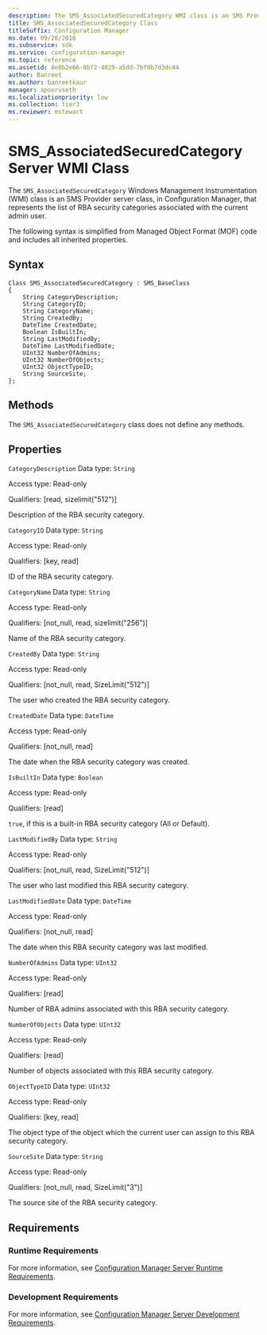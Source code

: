 ```yaml
---
description: The SMS_AssociatedSecuredCategory WMI class is an SMS Provider server class, in Configuration Manager, that represents the list of RBA security categories associated with the current admin user.
title: SMS_AssociatedSecuredCategory Class
titleSuffix: Configuration Manager
ms.date: 09/20/2016
ms.subservice: sdk
ms.service: configuration-manager
ms.topic: reference
ms.assetid: 8e8b2e66-0bf2-4029-a5dd-7bf0b7d3dc44
author: Banreet
ms.author: banreetkaur
manager: apoorvseth
ms.localizationpriority: low
ms.collection: tier3
ms.reviewer: mstewart
---
```

# SMS_AssociatedSecuredCategory Server WMI Class
The `SMS_AssociatedSecuredCategory` Windows Management Instrumentation (WMI) class is an SMS Provider server class, in Configuration Manager, that represents the list of RBA security categories associated with the current admin user.

 The following syntax is simplified from Managed Object Format (MOF) code and includes all inherited properties.

## Syntax

```
Class SMS_AssociatedSecuredCategory : SMS_BaseClass
{
    String CategoryDescription;
    String CategoryID;
    String CategoryName;
    String CreatedBy;
    DateTime CreatedDate;
    Boolean IsBuiltIn;
    String LastModifiedBy;
    DateTime LastModifiedDate;
    UInt32 NumberOfAdmins;
    UInt32 NumberOfObjects;
    UInt32 ObjectTypeID;
    String SourceSite;
};
```

## Methods
 The `SMS_AssociatedSecuredCategory` class does not define any methods.

## Properties
 `CategoryDescription`
 Data type: `String`

 Access type: Read-only

 Qualifiers: [read, sizelimit("512")]

 Description of the RBA security category.

 `CategoryID`
 Data type: `String`

 Access type: Read-only

 Qualifiers: [key, read]

 ID of the RBA security category.

 `CategoryName`
 Data type: `String`

 Access type: Read-only

 Qualifiers: [not_null, read, sizelimit("256")]

 Name of the RBA security category.

 `CreatedBy`
 Data type: `String`

 Access type: Read-only

 Qualifiers: [not_null, read, SizeLimit("512")]

 The user who created the RBA security category.

 `CreatedDate`
 Data type: `DateTime`

 Access type: Read-only

 Qualifiers: [not_null, read]

 The date when the RBA security category was created.

 `IsBuiltIn`
 Data type: `Boolean`

 Access type: Read-only

 Qualifiers: [read]

 `true`, if this is a built-in RBA security category (All or Default).

 `LastModifiedBy`
 Data type: `String`

 Access type: Read-only

 Qualifiers: [not_null, read, SizeLimit("512")]

 The user who last modified this RBA security category.

 `LastModifiedDate`
 Data type: `DateTime`

 Access type: Read-only

 Qualifiers: [not_null, read]

 The date when this RBA security category was last modified.

 `NumberOfAdmins`
 Data type: `UInt32`

 Access type: Read-only

 Qualifiers: [read]

 Number of RBA admins associated with this RBA security category.

 `NumberOfObjects`
 Data type: `UInt32`

 Access type: Read-only

 Qualifiers: [read]

 Number of objects associated with this RBA security category.

 `ObjectTypeID`
 Data type: `UInt32`

 Access type: Read-only

 Qualifiers: [key, read]

 The object type of the object which the current user can assign to this RBA security category.

 `SourceSite`
 Data type: `String`

 Access type: Read-only

 Qualifiers: [not_null, read, SizeLimit("3")]

 The source site of the RBA security category.

## Requirements

### Runtime Requirements
 For more information, see [Configuration Manager Server Runtime Requirements](../../../../../develop/core/reqs/server-runtime-requirements.md).

### Development Requirements
 For more information, see [Configuration Manager Server Development Requirements](../../../../../develop/core/reqs/server-development-requirements.md).
